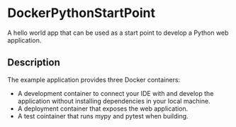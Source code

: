 # DockerPythonStartPoint

A hello world app that can be used as a start point to develop a Python web application.

## Description

The example application provides three Docker containers:
* A development container to connect your IDE with and develop the application without installing dependencies in your local machine.
* A deployment container that exposes the web application.
* A test cointainer that runs mypy and pytest when building.
